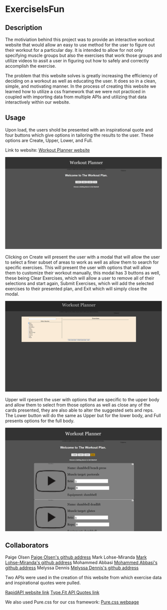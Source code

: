 # ExerciseIsFun

## Description
The motiviation behind this project was to provide an interactive workout website that would allow an easy to use method for the user to figure out their workout for a particular day. It is intended to allow for not only specifying muscle groups but also the exercises that work those groups and utilize videos to assit a user in figuring out how to safely and correctly accomplish the exercise. 

The problem that this website solves is greatly increasing the efficiency of deciding on a workout as well as educating the user. It does so in a clean, simple, and motivating manner. In the process of creating this website we learned how to utilize a css framework that we were not practiced in coupled with importing data from multiple APIs and utilizing that data interactively within our website.

## Usage

Upon load, the users shold be presented with an inspirational quote and four buttons which give options in tailoring the results to the user. These options are Create, Upper, Lower, and Full. 

Link to website:
[Workout Planner website](https://willowsmith.github.io/ExerciseIsFun/)

![inital website](./assets/images/exerciseProject1.png)

Clicking on Create will present the user with a modal that will allow the user to select a finer subset of areas to work as well as allow them to search for specific exercises. This will present the user with options that will allow them to customize their workout manually, this modal has 3 buttons as well, these being Clear Exercises, which will allow a user to remove all of their selections and start again, Submit Exercises, which will add the selected exercises to their presented plan, and Exit which will simply close the modal. 


![modal example](./assets/images/exerciseProject2.png)

Upper will rpesent the user with options that are specific to the upper body and allow them to select from those options as well as close any of the cards presented, they are also able to alter the suggested sets and reps. The Lower button will do the same as Upper but for the lower body, and Full presents options for the full body.

![exercise options from preselection](./assets/images/exerciseProject3.png)

## Collaborators

Paige Olsen [Paige Olsen's github address](https://github.com/POlsen-92)
Mark Lohse-Miranda [Mark Lohse-Miranda's github address](https://github.com/Mark-LohseMiranda)
Mohammed Abbasi [Mohammed Abbasi's github address](https://github.com/abbasiafnan9)
Melyssa Dennis [Melyssa Dennis's github address](https://github.com/Willowsmith)

Two APIs were used in the creation of this website from which exercise data and inspirational quotes were pulled.

[RapidAPI website link](https://rapidapi.com/justin-WFnsXH_t6/api/exercisedb/details)
[Type.Fit API Quotes link](https://type.fit/api/quotes)

We also used Pure.css for our css framework:
[Pure.css webpage](https://purecss.io/)